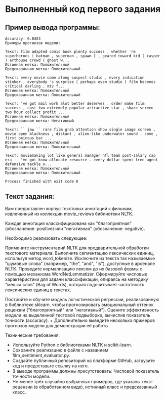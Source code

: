 # Выполненный код первого задания

## Пример вывода программы:
```
Accuracy: 0.8483
Примеры прогнозов модели:

Текст: film adapted comic book plenty success , whether 're superheroes ( batman , superman , spawn ) , geared toward kid ( casper ) arthouse crowd ( ghost w...
Истинная метка: Положительный
Предсказанная метка: Положительный

Текст: every movie come along suspect studio , every indication stinker , everybody 's surprise ( perhaps even studio ) film becomes critical darling . mtv f...
Истинная метка: Положительный
Предсказанная метка: Положительный

Текст: 've got mail work alot better deserves . order make film success , cast two extremely popular attractive star , share screen two hour collect profit ....
Истинная метка: Положительный
Предсказанная метка: Негативный

Текст: `` jaw `` rare film grab attention show single image screen . movie open blackness , distant , alien-like underwater sound . come , first ominous bar ...
Истинная метка: Положительный
Предсказанная метка: Положительный

Текст: moviemaking lot like general manager nfl team post-salary cap era -- 've got know allocate resource . every dollar spent free-agent defensive tackle o...
Истинная метка: Положительный
Предсказанная метка: Положительный

Process finished with exit code 0
```

## Текст задания:

Вам предоставлен корпус текстовых аннотаций к фильмам, извлеченный из коллекции movie_reviews библиотеки NLTK.

Каждая аннотация классифицирована как "благоприятная" (обозначение: positive) или "негативная" (обозначение: negative).



Необходимо реализовать следующее:

Примените инструментарий NLTK для предварительной обработки текстового материала: Выполните сегментацию лексических единиц, используя метод word_tokenize. Исключите из текста так называемые "шумовые слова" (например, "the", "and", "is"), доступные в арсенале NLTK. Проведите нормализацию лексем до их базовой формы с помощью механизма WordNetLemmatizer. Сформируйте числовые характеристики для задачи классификации, опираясь на методику "мешка слов" (Bag of Words), которая подсчитывает частотность лексических единиц в текстах. 

Постройте и обучите модель логистической регрессии, реализованную в библиотеке sklearn, чтобы прогнозировать эмоциональный оттенок рецензии ("благоприятный" или "негативный"). Оцените эффективность модели на выделенной тестовой подвыборке, вычислив показатель точности (accuracy).  + Дополнительно выведите несколько примеров прогнозов модели для демонстрации её работы.

Технические требования:

- Используйте Python с библиотеками NLTK и scikit-learn. 
- Сохраните реализацию в файле с названием film_sentiment_evaluator.py. 
- Создайте публичный репозиторий на платформе GitHub, загрузите код и предоставьте ссылку на него. 
- В выводе программы должны присутствовать: Числовой показатель точности модели. 
- Не менее трёх случайно выбранных примеров, где указаны текст рецензии (в обработанном виде), истинный класс и предсказанный класс.